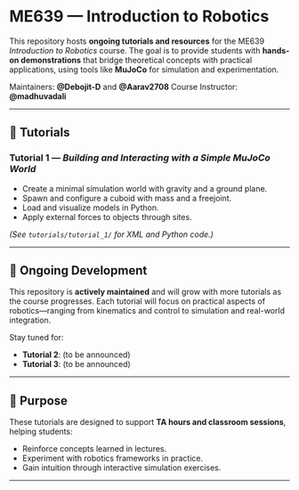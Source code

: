 # ME639 — Introduction to Robotics

This repository hosts **ongoing tutorials and resources** for the ME639 *Introduction to Robotics* course. The goal is to provide students with **hands-on demonstrations** that bridge theoretical concepts with practical applications, using tools like **MuJoCo** for simulation and experimentation.

Maintainers: **@Debojit-D** and **@Aarav2708**
Course Instructor: **@madhuvadali**

---

## 📘 Tutorials

### Tutorial 1 — *Building and Interacting with a Simple MuJoCo World*

* Create a minimal simulation world with gravity and a ground plane.
* Spawn and configure a cuboid with mass and a freejoint.
* Load and visualize models in Python.
* Apply external forces to objects through sites.

*(See `tutorials/tutorial_1/` for XML and Python code.)*

---

## 🚧 Ongoing Development

This repository is **actively maintained** and will grow with more tutorials as the course progresses. Each tutorial will focus on practical aspects of robotics—ranging from kinematics and control to simulation and real-world integration.

Stay tuned for:

* **Tutorial 2**: (to be announced)
* **Tutorial 3**: (to be announced)

---

## 🎯 Purpose

These tutorials are designed to support **TA hours and classroom sessions**, helping students:

* Reinforce concepts learned in lectures.
* Experiment with robotics frameworks in practice.
* Gain intuition through interactive simulation exercises.

---
